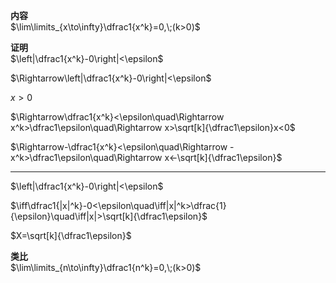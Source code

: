 **内容**  
$\lim\limits_{x\to\infty}\dfrac1{x^k}=0,\;(k>0)$  
  
**证明**  
$\left|\dfrac1{x^k}-0\right|<\epsilon$  
  
$\Rightarrow\left|\dfrac1{x^k}-0\right|<\epsilon$  
  
$x>0$  
  
$\Rightarrow\dfrac1{x^k}<\epsilon\quad\Rightarrow x^k>\dfrac1\epsilon\quad\Rightarrow x>\sqrt[k]{\dfrac1\epsilon}x<0$  
  
$\Rightarrow-\dfrac1{x^k}<\epsilon\quad\Rightarrow -x^k>\dfrac1\epsilon\quad\Rightarrow x<-\sqrt[k]{\dfrac1\epsilon}$  
  
---  
  
$\left|\dfrac1{x^k}-0\right|<\epsilon$  
  
$\iff\dfrac1{|x|^k}-0<\epsilon\quad\iff|x|^k>\dfrac{1}{\epsilon}\quad\iff|x|>\sqrt[k]{\dfrac1\epsilon}$  
  
$X=\sqrt[k]{\dfrac1\epsilon}$  
  
**类比**  
$\lim\limits_{n\to\infty}\dfrac1{n^k}=0,\;(k>0)$  
